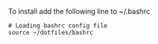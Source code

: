 To install add the following line to ~/.bashrc

    # Loading bashrc config file
    source ~/dotfiles/bashrc

